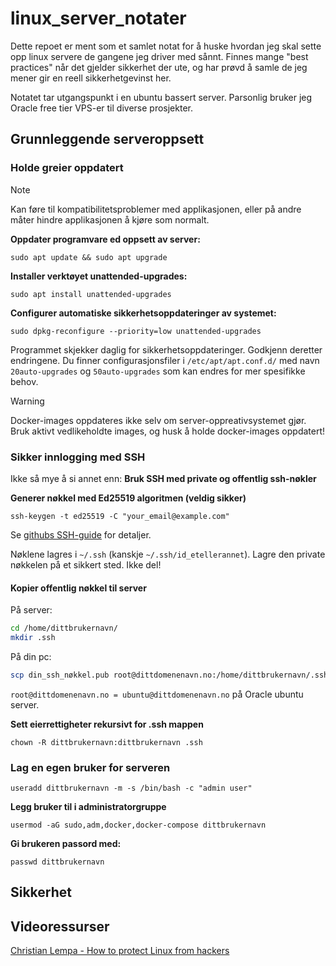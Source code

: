 # linux_server_notater

Dette repoet er ment som et samlet notat for å huske hvordan jeg skal sette opp linux servere de 
gangene jeg driver med sånnt. Finnes mange "best practices" når det gjelder sikkerhet der ute, og har prøvd å samle de jeg mener gir en reell sikkerhetgevinst her. 

Notatet tar utgangspunkt i en ubuntu bassert server. Parsonlig bruker jeg Oracle free tier VPS-er til diverse prosjekter. 

## Grunnleggende serveroppsett

### Holde greier oppdatert
> [!NOTE]
> Kan føre til kompatibilitetsproblemer med applikasjonen, eller på andre måter hindre applikasjonen å kjøre som normalt.


**Oppdater programvare ed oppsett av server:**

`sudo apt update && sudo apt upgrade`

**Installer verktøyet unattended-upgrades:**

`sudo apt install unattended-upgrades`

**Configurer automatiske sikkerhetsoppdateringer av systemet:**

`sudo dpkg-reconfigure --priority=low unattended-upgrades`

Programmet skjekker daglig for sikkerhetsoppdateringer. Godkjenn deretter endringene. Du finner configurasjonsfiler i `/etc/apt/apt.conf.d/` med navn `20auto-upgrades` og `50auto-upgrades` som kan endres for mer spesifikke behov.

> [!WARNING]
> Docker-images oppdateres ikke selv om server-oppreativsystemet gjør. Bruk aktivt vedlikeholdte images, og husk å holde docker-images oppdatert!

### Sikker innlogging med SSH
Ikke så mye å si annet enn: **Bruk SSH med private og offentlig ssh-nøkler**

**Generer nøkkel med Ed25519 algoritmen (veldig sikker)**

`ssh-keygen -t ed25519 -C "your_email@example.com"`

Se [githubs SSH-guide](https://docs.github.com/en/authentication/connecting-to-github-with-ssh/generating-a-new-ssh-key-and-adding-it-to-the-ssh-agent) for detaljer. 

Nøklene lagres i `~/.ssh` (kanskje `~/.ssh/id_etellerannet`). Lagre den private nøkkelen på et sikkert sted. Ikke del!

#### Kopier offentlig nøkkel til server
På server: 
```bash
cd /home/dittbrukernavn/
mkdir .ssh
```
På din pc: 
```bash
scp din_ssh_nøkkel.pub root@dittdomenenavn.no:/home/dittbrukernavn/.ssh/authorized_keys
```
`root@dittdomenenavn.no = ubuntu@dittdomenenavn.no` på Oracle ubuntu server. 

**Sett eierrettigheter rekursivt for .ssh mappen**

`chown -R dittbrukernavn:dittbrukernavn .ssh`

### Lag en egen bruker for serveren

`useradd dittbrukernavn -m -s /bin/bash -c "admin user"`

**Legg bruker til i administratorgruppe**

`usermod -aG sudo,adm,docker,docker-compose dittbrukernavn`

**Gi brukeren passord med:**

`passwd dittbrukernavn `


## Sikkerhet






## Videoressurser
[Christian Lempa - How to protect Linux from hackers](https://www.youtube.com/watch?v=Bx_HkLVBz9M&list=WL)
